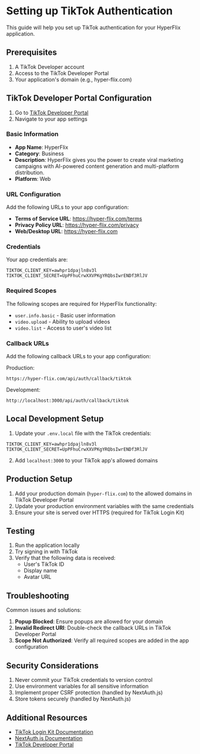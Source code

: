 # Setting up TikTok Authentication

This guide will help you set up TikTok authentication for your HyperFlix application.

## Prerequisites

1. A TikTok Developer account
2. Access to the TikTok Developer Portal
3. Your application's domain (e.g., hyper-flix.com)

## TikTok Developer Portal Configuration

1. Go to [TikTok Developer Portal](https://developers.tiktok.com/doc/login-kit-web)
2. Navigate to your app settings

### Basic Information

- **App Name**: HyperFlix
- **Category**: Business
- **Description**: HyperFlix gives you the power to create viral marketing campaigns with AI-powered content generation and multi-platform distribution.
- **Platform**: Web

### URL Configuration

Add the following URLs to your app configuration:

- **Terms of Service URL**: https://hyper-flix.com/terms
- **Privacy Policy URL**: https://hyper-flix.com/privacy
- **Web/Desktop URL**: https://hyper-flix.com

### Credentials

Your app credentials are:

```env
TIKTOK_CLIENT_KEY=awhpr1dpajln8v3l
TIKTOK_CLIENT_SECRET=UpPFhuCrwXXVPKgYRQbsIwrENDf3RlJV
```

### Required Scopes

The following scopes are required for HyperFlix functionality:

- `user.info.basic` - Basic user information
- `video.upload` - Ability to upload videos
- `video.list` - Access to user's video list

### Callback URLs

Add the following callback URLs to your app configuration:

Production:
```
https://hyper-flix.com/api/auth/callback/tiktok
```

Development:
```
http://localhost:3000/api/auth/callback/tiktok
```

## Local Development Setup

1. Update your `.env.local` file with the TikTok credentials:

```env
TIKTOK_CLIENT_KEY=awhpr1dpajln8v3l
TIKTOK_CLIENT_SECRET=UpPFhuCrwXXVPKgYRQbsIwrENDf3RlJV
```

2. Add `localhost:3000` to your TikTok app's allowed domains

## Production Setup

1. Add your production domain (`hyper-flix.com`) to the allowed domains in TikTok Developer Portal
2. Update your production environment variables with the same credentials
3. Ensure your site is served over HTTPS (required for TikTok Login Kit)

## Testing

1. Run the application locally
2. Try signing in with TikTok
3. Verify that the following data is received:
   - User's TikTok ID
   - Display name
   - Avatar URL

## Troubleshooting

Common issues and solutions:

1. **Popup Blocked**: Ensure popups are allowed for your domain
2. **Invalid Redirect URI**: Double-check the callback URLs in TikTok Developer Portal
3. **Scope Not Authorized**: Verify all required scopes are added in the app configuration

## Security Considerations

1. Never commit your TikTok credentials to version control
2. Use environment variables for all sensitive information
3. Implement proper CSRF protection (handled by NextAuth.js)
4. Store tokens securely (handled by NextAuth.js)

## Additional Resources

- [TikTok Login Kit Documentation](https://developers.tiktok.com/doc/login-kit-web)
- [NextAuth.js Documentation](https://next-auth.js.org)
- [TikTok Developer Portal](https://developers.tiktok.com) 